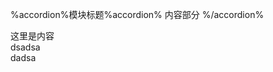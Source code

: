 %accordion%模块标题%accordion%
内容部分
%/accordion%





<!--sec data-title="这里写标题" data-id="section0" data-show=true ces-->
这里是内容   
dsadsa    
dadsa
<!--endsec-->

